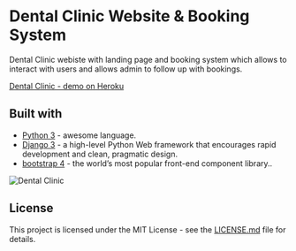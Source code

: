 # Dental Clinic Website & Booking System

Dental Clinic webiste with landing page and booking system which allows to interact with users and allows admin to follow up with bookings.

[Dental Clinic - demo on Heroku](https://placeholder.com/)

## Built with
+ [Python 3](https://www.python.org/) - awesome language.
+ [Django 3](https://www.djangoproject.com/) - a high-level Python Web framework that encourages rapid development and clean, pragmatic design.
+ [bootstrap 4](https://getbootstrap.com/) - the world’s most popular front-end component library..

![Dental Clinic](https://placeholder.com/)

## License
This project is licensed under the MIT License - see the [LICENSE.md](LICENSE.md) file for details.